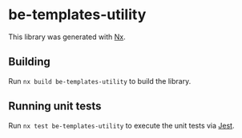 # be-templates-utility

This library was generated with [Nx](https://nx.dev).

## Building

Run `nx build be-templates-utility` to build the library.

## Running unit tests

Run `nx test be-templates-utility` to execute the unit tests via [Jest](https://jestjs.io).

